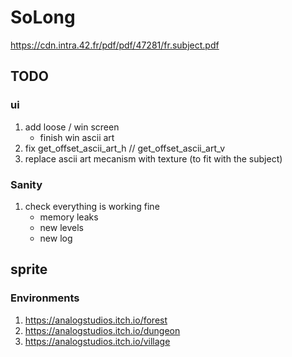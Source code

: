 # SoLong
https://cdn.intra.42.fr/pdf/pdf/47281/fr.subject.pdf

## TODO

### ui

1. add loose / win screen
	- finish win ascii art
2. fix get_offset_ascii_art_h // get_offset_ascii_art_v
3. replace ascii art mecanism with texture (to fit with the subject)

### Sanity

1. check everything is working fine
	- memory leaks
	- new levels
	- new log

## sprite

### Environments

1. https://analogstudios.itch.io/forest
2. https://analogstudios.itch.io/dungeon
3. https://analogstudios.itch.io/village
